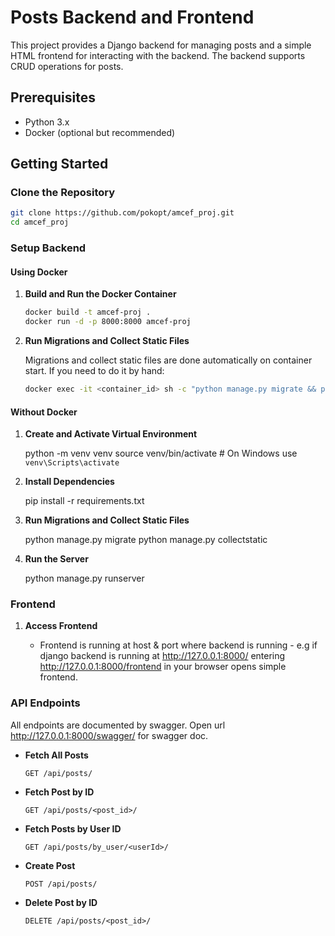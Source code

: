 # Posts Backend and Frontend

This project provides a Django backend for managing posts and a simple HTML frontend for interacting with the backend. The backend supports CRUD operations for posts.

## Prerequisites

- Python 3.x
- Docker (optional but recommended)

## Getting Started

### Clone the Repository
```sh
git clone https://github.com/pokopt/amcef_proj.git
cd amcef_proj
```
### Setup Backend

#### Using Docker

1. **Build and Run the Docker Container**
    ```sh
    docker build -t amcef-proj .
    docker run -d -p 8000:8000 amcef-proj
    ```

2. **Run Migrations and Collect Static Files**
    
    Migrations and collect static files are done automatically on container start. If you need to do it by hand:
    ```sh
    docker exec -it <container_id> sh -c "python manage.py migrate && python manage.py collectstatic --noinput"
    ```
#### Without Docker

1. **Create and Activate Virtual Environment**

    python -m venv venv
    source venv/bin/activate  # On Windows use `venv\Scripts\activate`

2. **Install Dependencies**

    pip install -r requirements.txt

3. **Run Migrations and Collect Static Files**

    python manage.py migrate
    python manage.py collectstatic

4. **Run the Server**

    python manage.py runserver

### Frontend

1. **Access Frontend**

    - Frontend is running at host & port where backend is running - e.g if django backend is running at http://127.0.0.1:8000/ entering http://127.0.0.1:8000/frontend in your browser opens simple frontend.

### API Endpoints
All endpoints are documented by swagger. Open url http://127.0.0.1:8000/swagger/ for swagger doc.
- **Fetch All Posts**

    ```
    GET /api/posts/
    ```

- **Fetch Post by ID**

    ```
    GET /api/posts/<post_id>/
    ```

- **Fetch Posts by User ID**

    ```
    GET /api/posts/by_user/<userId>/
    ```

- **Create Post**

    ```
    POST /api/posts/
    ```

- **Delete Post by ID**

    ```
    DELETE /api/posts/<post_id>/
    ```
